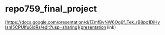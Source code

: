 # repo759_final_project
[https://docs.google.com/presentation/d/1ZmfBvNW6Og6f_Tek_rB8po1DiHyIsnI5CPUlfu6IdRs/edit?usp=sharing](presentation link)
